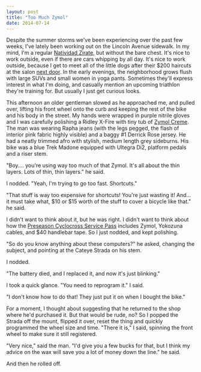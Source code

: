 ```yaml
---
layout: post
title: "Too Much Zymol"
date: 2014-07-14
---
```


Despite the summer storms we've been experiencing over the past few weeks, I've lately been working out on the Lincoln Avenue sidewalk. In my mind, I'm a regular [Natividad Zirate](http://cityroom.blogs.nytimes.com/2009/08/18/for-busy-sidewalk-bike-mechanics-the-fix-is-in/?_php=true&_type=blogs&_r=0), but without the bare chest. It's nice to work outside, even if there are cars whipping by all day. It's nice to work outside, because I get to meet all of the little dogs after their \$200 haircuts at the salon [next door](http://www.billyrafferty.com/). In the early evenings, the neighborhood grows flush with large SUVs and small women in yoga pants. Sometimes they'll express interest in what I'm doing, and casually mention an upcoming triathlon they're training for. But usually I just get curious looks.

This afternoon an older gentleman slowed as he approached me, and pulled over, lifting his front wheel onto the curb and keeping the rest of the bike and his body in the street. My hands were wrapped in purple nitrile gloves and I was carefully polishing a Ridley X-Fire with tiny tub of [Zymol Creme](http://www.youtube.com/watch?v=-ONohAO6LNI). The man was wearing Rapha jeans (with the legs pegged, the flash of interior pink fabric highly visible) and a baggy \#1 Derrick Rose jersey. He had a neatly trimmed afro with stylish, medium length grey sideburns. His bike was a blue Trek Madone equipped with Ultegra Di2, platform pedals and a riser stem.

"Boy…. you're using way too much of that Zymol. It's all about the thin layers. Lots of thin, thin layers." he said.

I nodded. "Yeah, I'm trying to go too fast. Shortcuts."

"That stuff is way too expensive for shortcuts! You're just wasting it! And… it must take what, \$10 or \$15 worth of the stuff to cover a bicycle like that." he said.

I didn't want to think about it, but he was right. I didn't want to think about how the [Preseason Cyclocross Service Pass](http://taticycles.com/p/534) includes Zymol, Yokozuna cables, and \$40 handlebar tape. So I just nodded, and kept polishing.

"So do you know anything about these computers?" he asked, changing the subject, and pointing at the Cateye Strada on his stem.

I nodded.

"The battery died, and I replaced it, and now it's just blinking."

I took a quick glance. "You need to reprogram it." I said.

"I don't know how to do that! They just put it on when I bought the bike."

For a moment, I thought about suggesting that he returned to the shop where he'd purchased it. But that would be rude, no? So I popped the Strada off the mount, flipped it over, reset the thing and quickly programmed the wheel size and time. "There it is," I said, spinning the front wheel to make sure it still registered.

"Very nice," said the man. "I'd give you a few bucks for that, but I think my advice on the wax will save you a lot of money down the line." he said.

And then he rolled off.
